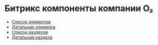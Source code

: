 # Битрикс компоненты компании O₂

- [Список элементов](/odva/elements/)
- [Детальная элемента](/odva/element/)
- [Список разделов](/odva/sections/)
- [Детальная раздела](/odva/section/)